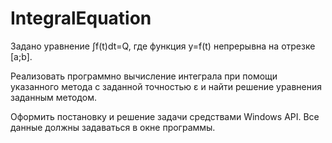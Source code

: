 # IntegralEquation
Задано уравнение 
∫f(t)dt=Q, где функция y=f(t) непрерывна на отрезке [a;b]. 

Реализовать программно вычисление интеграла при помощи указанного метода с заданной точностью ε и найти решение уравнения заданным методом. 

Оформить постановку и решение задачи средствами Windows API. Все данные должны задаваться в окне программы. 
